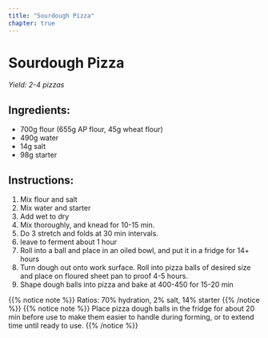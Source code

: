```yaml
---
title: "Sourdough Pizza"
chapter: true
---
```

# Sourdough Pizza
*Yield: 2-4 pizzas*

## Ingredients:

- 700g flour (655g AP flour, 45g wheat flour)
- 490g water
- 14g salt
- 98g starter

## Instructions:

1. Mix flour and salt
2. Mix water and starter
3. Add wet to dry
4. Mix thoroughly, and knead for 10-15 min.
5. Do 3 stretch and folds at 30 min intervals.
6. leave to ferment about 1 hour
7. Roll into a ball and place in an oiled bowl, and put it in a fridge for 14+ hours
8. Turn dough out onto work surface. Roll into pizza balls of desired size and place on
floured sheet pan to proof 4-5 hours.
9. Shape dough balls into pizza and bake at 400-450 for 15-20 min

{{% notice note %}}
 Ratios: 70% hydration, 2% salt, 14% starter
{{% /notice %}}
{{% notice note %}}
 Place pizza dough balls in the fridge for about 20 min before use to make them easier to
handle during forming, or to extend time until ready to use.
{{% /notice %}}
